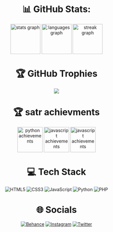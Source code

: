 <div align="center">

# 📊 GitHub Stats:

<img src="https://github-readme-stats.vercel.app/api?username=Fai707&theme=dark&hide_border=true&include_all_commits=false&count_private=false" height="95" alt="stats graph"/>
<img src="https://github-readme-streak-stats.herokuapp.com/?user=Fai707&theme=dark&hide_border=true" height="95" alt="languages graph"/>
<img src="https://github-readme-stats.vercel.app/api/top-langs/?username=Fai707&theme=dark&hide_border=true&include_all_commits=false&count_private=false&layout=compact" height="95" alt="streak graph"/>

# 🏆 GitHub Trophies
![](https://github-profile-trophy.vercel.app/?username=Fai707&theme=darkhub&no-frame=true&no-bg=true&margin-w=4)

# 🏆 satr achievments
<div align="center">
  <img src="https://assets.safcsp.cloud/programming-languages/pythonTwoStars.svg" height="80" width="80" alt="python achievements"  />
  <img src="https://assets.safcsp.cloud/programming-languages/jsThreeStars.svg" height="80" width="80" alt="javascript achievements"  />
  <img src="https://assets.safcsp.cloud/badges/phpOneStar-02.svg" height="80" width="80" alt="javascript achievements"  />
</div>

# 💻 Tech Stack
![HTML5](https://img.shields.io/badge/html5-E34C26.svg?style=for-the-badge&logo=html5&logoColor=white) 
![CSS3](https://img.shields.io/badge/css3-264de4.svg?style=for-the-badge&logo=css3&logoColor=white) ![JavaScript](https://img.shields.io/badge/javascript-F0DB4F.svg?style=for-the-badge&logo=javascript&logoColor=black) ![Python](https://img.shields.io/badge/python-4B8BBE?style=for-the-badge&logo=python&logoColor=white) ![PHP](https://img.shields.io/badge/php-%23777BB4.svg?style=for-the-badge&logo=php&logoColor=white)


# 🌐 Socials
[![Behance](https://img.shields.io/badge/Behance-1769ff?logo=behance&logoColor=white)](https://behance.net/iFai707) [![Instagram](https://img.shields.io/badge/Instagram-%23E4405F.svg?logo=Instagram&logoColor=white)](https://instagram.com/iFai707) [![Twitter](https://img.shields.io/badge/Twitter-%231DA1F2.svg?logo=Twitter&logoColor=white)](https://twitter.com/iFai707) 



